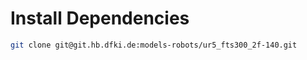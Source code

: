 # Install Dependencies

```bash
git clone git@git.hb.dfki.de:models-robots/ur5_fts300_2f-140.git
```